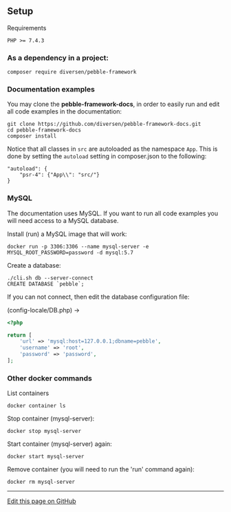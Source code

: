 ## Setup

Requirements

    PHP >= 7.4.3

### As a dependency in a project:

    composer require diversen/pebble-framework

### Documentation examples

You may clone the **pebble-framework-docs**, in order to
easily run and edit all code examples in the documentation: 

    git clone https://github.com/diversen/pebble-framework-docs.git 
    cd pebble-framework-docs
    composer install

Notice that all classes in `src` are autoloaded as the namespace
`App`. This is done by setting the `autoload` setting in composer.json
to the following:     

    "autoload": {
        "psr-4": {"App\\": "src/"}
    }

### MySQL 

The documentation uses MySQL. If you want to run all code examples
you will need access to a MySQL database. 

Install (run) a MySQL image that will work:

    docker run -p 3306:3306 --name mysql-server -e MYSQL_ROOT_PASSWORD=password -d mysql:5.7

Create a database:

    ./cli.sh db --server-connect
    CREATE DATABASE `pebble`;

If you can not connect, then edit the database configuration file:

(config-locale/DB.php) -&gt;

~~~php
<?php

return [
	'url' => 'mysql:host=127.0.0.1;dbname=pebble',
	'username' => 'root',
	'password' => 'password',
];

~~~

### Other docker commands

List containers

    docker container ls

Stop container (mysql-server):

    docker stop mysql-server

Start container (mysql-server) again:

    docker start mysql-server

Remove container (you will need to run the 'run' command again):

    docker rm mysql-server


<hr /><a href='https://github.com/diversen/pebble-framework-docs/blob/main/src-docs/000-Setup.md'>Edit this page on GitHub</a>